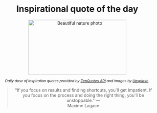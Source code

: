 
<div align="center">

# Inspirational quote of the day

<img src="./data/photo.jpeg" alt="Beautiful nature photo" width="320" height="180">

<sub><i>Daily dose of inspiration quotes provided by [ZenQuotes API](https://zenquotes.io/) and images by [Unsplash](https://unsplash.com/).</i></sub>


<blockquote>&ldquo;If you focus on results and finding shortcuts, you'll get impatient. If you focus on the process and doing the right thing, you'll be unstoppable.&rdquo; &mdash; <footer>Maxime Lagace</footer></blockquote>

</div>
